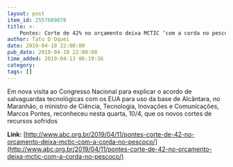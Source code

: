 ```yaml
---
layout: post
item_id: 2557609878
title: >-
    Pontes: Corte de 42% no orçamento deixa MCTIC ‘com a corda no pescoço’
author: Tatu D'Oquei
date: 2019-04-10 22:00:00
pub_date: 2019-04-10 22:00:00
time_added: 2019-04-13 06:19:36
category: 
tags: []
---
```


Em nova visita ao Congresso Nacional para explicar o acordo de salvaguardas tecnológicas com os EUA para uso da base de Alcântara, no Maranhão, o ministro de Ciência, Tecnologia, Inovações e Comunicações, Marcos Pontes, reconheceu nesta quarta, 10/4, que os novos cortes de recursos sofridos

**Link:** [http://www.abc.org.br/2019/04/11/pontes-corte-de-42-no-orcamento-deixa-mctic-com-a-corda-no-pescoco/](http://www.abc.org.br/2019/04/11/pontes-corte-de-42-no-orcamento-deixa-mctic-com-a-corda-no-pescoco/)


